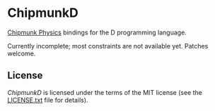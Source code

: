 # ChipmunkD
[Chipmunk Physics](http://chipmunk-physics.net/) bindings for the D programming language.

Currently incomplete; most constraints are not available yet. Patches welcome.

## License
*ChipmunkD* is licensed under the terms of the MIT license (see the [LICENSE.txt](https://github.com/JakobOvrum/chipmunkd/blob/master/LICENSE.txt) file for details).

